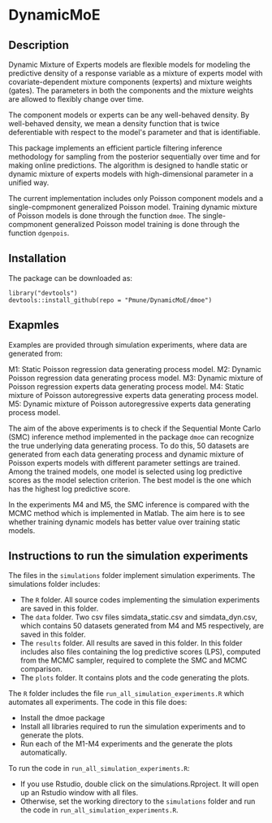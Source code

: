 # DynamicMoE

## Description

Dynamic Mixture of Experts models are flexible models for modeling the predictive density of a response variable as a mixture of experts model with covariate-dependent mixture components (experts) and mixture weights (gates). The parameters in both the components and the mixture weights are allowed to flexibly change over time.

The component models or experts can be any well-behaved density. By well-behaved density, we mean a density function that is twice deferentiable with respect to the model's parameter and that is identifiable.

This package implements an efficient particle filtering inference methodology for sampling from the posterior sequentially over time and for making online predictions. The algorithm is designed to handle static or dynamic mixture of experts models with high-dimensional parameter in a unified way.

The current implementation includes only Poisson component models and a single-compmonent generalized Poisson model. Training dynamic mixture of Poisson models is done through the function `dmoe`. The single-compmonent generalized Poisson model training is done through the function `dgenpois`.

## Installation

The package can be downloaded as:
```
library("devtools")
devtools::install_github(repo = "Pmune/DynamicMoE/dmoe")
```

## Exapmles

Examples are provided through simulation experiments, where data are generated from:

M1: Static Poisson regression data generating process model.
M2: Dynamic Poisson regression data generating process model.
M3: Dynamic mixture of Poisson regression experts data generating process model.
M4: Static mixture of Poisson autoregressive experts data generating process model.
M5: Dynamic mixture of Poisson autoregressive experts data generating process model.

The aim of the above experiments is to check if the Sequential Monte Carlo (SMC) inference method implemented in the package `dmoe` can recognize the true underlying data generating process.
To do this,  $50$ datasets are generated from each data generating process and dynamic mixture of Poisson experts models with different parameter settings are trained. Among the trained models, one model is selected using log predictive scores as the model selection criterion. The best model is the one which has the highest log predictive score.

In the experiments M4 and M5, the SMC inference is compared with the MCMC method which is implemented in Matlab. The aim here is to see whether training dynamic models has better value over training static models.

## Instructions to run the simulation experiments

The files in the `simulations` folder implement simulation experiments. The simulations folder includes:

- The `R` folder. All source codes implementing the simulation experiments are saved in this folder.
- The `data` folder. Two csv files simdata_static.csv and simdata_dyn.csv, which contains $50$ datasets generated from M4 and M5 respectively, are saved in this folder.
- The `results` folder. All results are saved in this folder. In this folder includes also files containing the log predictive scores (LPS), computed from the MCMC sampler, required to complete the SMC and MCMC comparison.
- The `plots` folder. It contains plots and the code generating the plots.

The `R` folder includes the file `run_all_simulation_experiments.R` which automates all experiments. The code in this file does:

- Install the dmoe package
- Install all libraries required to run the simulation experiments and to generate the plots.
- Run each of the M1-M4 experiments and the generate the plots automatically.

To run the code in `run_all_simulation_experiments.R`:

- If you use Rstudio, double click on the simulations.Rproject. It will open up an Rstudio window with all files.
- Otherwise, set the working directory to the `simulations` folder and run the code in `run_all_simulation_experiments.R`.
